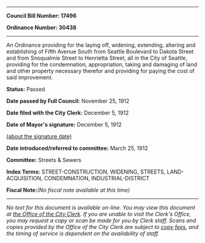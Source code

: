 

********

**Council Bill Number: 17496**
   
**Ordinance Number: 30438**
********

 An Ordinance providing for the laying off, widening, extending, altering and establishing of Fifth Avenue South from Seattle Boulevard to Dakota Street and from Snoqualmie Street to Henrietta Street, all in the City of Seattle, providing for the condemnation, appropriation, taking and damaging of land and other property necessary therefor and providing for paying the cost of said improvement.

**Status:** Passed
   
**Date passed by Full Council:** November 25, 1912
   
**Date filed with the City Clerk:** December 5, 1912
   
**Date of Mayor's signature:** December 5, 1912
   
[(about the signature date)](/~public/approvaldate.htm)
   
   
   
**Date introduced/referred to committee:** March 25, 1912
   
**Committee:** Streets & Sewers
   
   
**Index Terms:** STREET-CONSTRUCTION, WIDENING, STREETS, LAND-ACQUISITION, CONDEMNATION, INDUSTRIAL-DISTRICT

**Fiscal Note:**_(No fiscal note available at this time)_
********

_No text for this document is available on-line. You may view this document at [the Office of the City Clerk](http://www.seattle.gov/leg/clerk/contactUs.htm). If you are unable to visit the Clerk's Office, you may request a copy or scan be made for you by Clerk staff. Scans and copies provided by the Office of the City Clerk are subject to [copy fees](http://clerk.seattle.gov/~public/clerkfees.htm), and the timing of service is dependent on the availability of staff._

